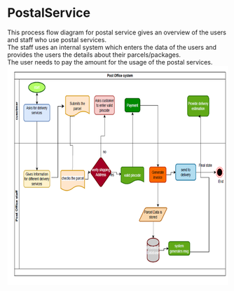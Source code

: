 # PostalService
This process flow diagram for postal service gives an overview of the users and staff who use postal services. <br/>
The staff uses an internal system which enters the data of the users and provides the users the details about their parcels/packages.  <br/>
The user needs to pay the amount for the usage of the postal services. <br/>
<img src='post.png' height=500><br>
